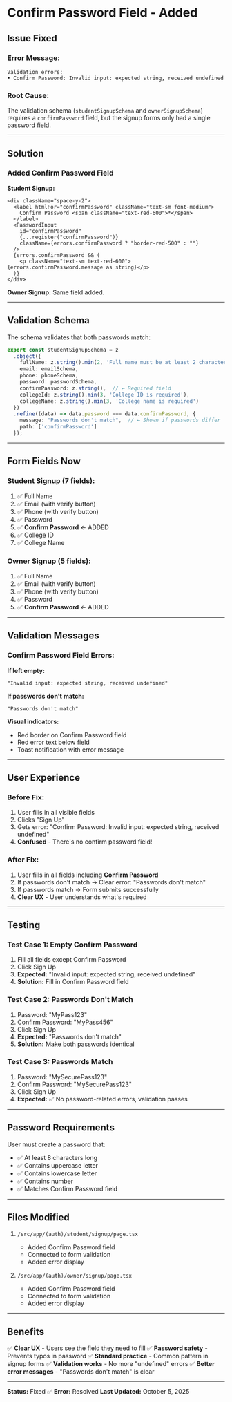 # Confirm Password Field - Added

## Issue Fixed

### Error Message:
```
Validation errors:
• Confirm Password: Invalid input: expected string, received undefined
```

### Root Cause:
The validation schema (`studentSignupSchema` and `ownerSignupSchema`) requires a `confirmPassword` field, but the signup forms only had a single password field.

---

## Solution

### Added Confirm Password Field

**Student Signup:**
```tsx
<div className="space-y-2">
  <label htmlFor="confirmPassword" className="text-sm font-medium">
    Confirm Password <span className="text-red-600">*</span>
  </label>
  <PasswordInput
    id="confirmPassword"
    {...register("confirmPassword")}
    className={errors.confirmPassword ? "border-red-500" : ""}
  />
  {errors.confirmPassword && (
    <p className="text-sm text-red-600">{errors.confirmPassword.message as string}</p>
  )}
</div>
```

**Owner Signup:**
Same field added.

---

## Validation Schema

The schema validates that both passwords match:

```typescript
export const studentSignupSchema = z
  .object({
    fullName: z.string().min(2, 'Full name must be at least 2 characters'),
    email: emailSchema,
    phone: phoneSchema,
    password: passwordSchema,
    confirmPassword: z.string(),  // ← Required field
    collegeId: z.string().min(3, 'College ID is required'),
    collegeName: z.string().min(3, 'College name is required')
  })
  .refine((data) => data.password === data.confirmPassword, {
    message: "Passwords don't match",  // ← Shown if passwords differ
    path: ['confirmPassword']
  });
```

---

## Form Fields Now

### Student Signup (7 fields):
1. ✅ Full Name
2. ✅ Email (with verify button)
3. ✅ Phone (with verify button)
4. ✅ Password
5. ✅ **Confirm Password** ← ADDED
6. ✅ College ID
7. ✅ College Name

### Owner Signup (5 fields):
1. ✅ Full Name
2. ✅ Email (with verify button)
3. ✅ Phone (with verify button)
4. ✅ Password
5. ✅ **Confirm Password** ← ADDED

---

## Validation Messages

### Confirm Password Field Errors:

**If left empty:**
```
"Invalid input: expected string, received undefined"
```

**If passwords don't match:**
```
"Passwords don't match"
```

**Visual indicators:**
- Red border on Confirm Password field
- Red error text below field
- Toast notification with error message

---

## User Experience

### Before Fix:
1. User fills in all visible fields
2. Clicks "Sign Up"
3. Gets error: "Confirm Password: Invalid input: expected string, received undefined"
4. **Confused** - There's no confirm password field!

### After Fix:
1. User fills in all fields including **Confirm Password**
2. If passwords don't match → Clear error: "Passwords don't match"
3. If passwords match → Form submits successfully
4. **Clear UX** - User understands what's required

---

## Testing

### Test Case 1: Empty Confirm Password
1. Fill all fields except Confirm Password
2. Click Sign Up
3. **Expected:** "Invalid input: expected string, received undefined"
4. **Solution:** Fill in Confirm Password field

### Test Case 2: Passwords Don't Match
1. Password: "MyPass123"
2. Confirm Password: "MyPass456"
3. Click Sign Up
4. **Expected:** "Passwords don't match"
5. **Solution:** Make both passwords identical

### Test Case 3: Passwords Match
1. Password: "MySecurePass123"
2. Confirm Password: "MySecurePass123"
3. Click Sign Up
4. **Expected:** ✅ No password-related errors, validation passes

---

## Password Requirements

User must create a password that:
- ✅ At least 8 characters long
- ✅ Contains uppercase letter
- ✅ Contains lowercase letter
- ✅ Contains number
- ✅ Matches Confirm Password field

---

## Files Modified

1. `/src/app/(auth)/student/signup/page.tsx`
   - Added Confirm Password field
   - Connected to form validation
   - Added error display

2. `/src/app/(auth)/owner/signup/page.tsx`
   - Added Confirm Password field
   - Connected to form validation
   - Added error display

---

## Benefits

✅ **Clear UX** - Users see the field they need to fill
✅ **Password safety** - Prevents typos in password
✅ **Standard practice** - Common pattern in signup forms
✅ **Validation works** - No more "undefined" errors
✅ **Better error messages** - "Passwords don't match" is clear

---

**Status:** Fixed ✅
**Error:** Resolved
**Last Updated:** October 5, 2025

